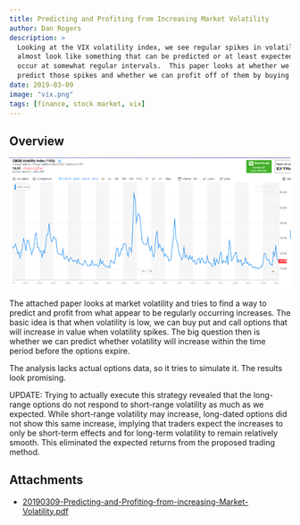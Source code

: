 ```yaml
---
title: Predicting and Profiting from Increasing Market Volatility
author: Dan Rogers
description: >
  Looking at the VIX volatility index, we see regular spikes in volatility that
  almost look like something that can be predicted or at least expected to
  occur at somewhat regular intervals.  This paper looks at whether we can
  predict those spikes and whether we can profit off of them by buying options.
date: 2019-03-09
image: "vix.png"
tags: [finance, stock market, vix]
---
```


## Overview

![VIX](vix.png)

The attached paper looks at market volatility and tries to find a way to predict and profit from what appear to be regularly occurring increases.  The basic idea is that when volatility is low, we can buy put and call options that will increase in value when volatility spikes.  The big question then is whether we can predict whether volatility will increase within the time period before the options expire.

The analysis lacks actual options data, so it tries to simulate it.  The results look promising.

UPDATE: Trying to actually execute this strategy revealed that the long-range options do not respond to short-range volatility as much as we expected.  While short-range volatility may increase, long-dated options did not show this same increase, implying that traders expect the increases to only be short-term effects and for long-term volatility to remain relatively smooth.  This eliminated the expected returns from the proposed trading method.

## Attachments

* [20190309-Predicting-and-Profiting-from-increasing-Market-Volatility.pdf](20190309-Predicting-and-Profiting-from-increasing-Market-Volatility.pdf)
